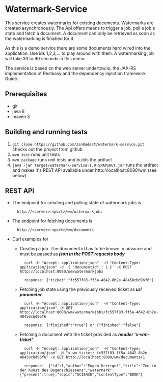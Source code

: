 Watermark-Service
=================

This service creates watermarks for existing documents. Watermarks are created asynchronously. The Api offers means to
trigger a job, poll a job's state and fetch a document. A document can only be retrieved as soon as the watermarking is finished for it.

As this is a demo service there are some documents hard wired into the application. Use ids 1,2,3,... to play around with them.
A watermarking job will take 30 to 60 seconds in this demo.

The service is based on the web server undertow.io, the JAX-RS implementation of Resteasy and the dependency injection framework Guice.

## Prerequisites

- git
- java 8
- maven 3


## Building and running tests

1. `git clone https://github.com/JanRudert/watermark-service.git` checks out the project from github
2. `mvn test` runs unit tests
3. `mvn package` runs unit tests and builds the artifact
4. `java -jar target/watermark-service-1.0-SNAPSHOT.jar` runs the artifact and makes it's REST API available under http://localhost:8080/wm (see below)


## REST API

- The endpoint for creating and polling state of watermark jobs is 

        http://<server>:<port>/wm/watermarkjobs
        
                
- The endpoint for fetching documents is 

        http://<server>:<port>/wm/documents

- Curl examples for
    - Creating a job.  The document id has to be known in advance and must be passed as ***json in the POST requests body***

            curl -H "Accept: application/json"  -H "Content-Type: application/json" -d '{ "documentId" : 1 }' -X POST http://localhost:8080/wm/watermarkjobs
         
            response: {"ticket":"fc557f83-ff5a-4642-8b2e-48450cbd96f6"}

    - Fetching job state using the previously received ticket as ***url parameter***

            curl -H "Accept: application/json"  -H "Content-Type: application/json" -X GET http://localhost:8080/wm/watermarkjobs/fc557f83-ff5a-4642-8b2e-48450cbd96f6
        
            response: {"finished":"true"} or {"finished":"false"}

    - Fetching a document with the ticket provided as ***header 'x-wm-ticket'***
        
            curl -H "Accept: application/json"  -H "Content-Type: application/json" -H "x-wm-ticket: fc557f83-ff5a-4642-8b2e-48450cbd96f6" -X GET http://localhost:8080/wm/documents/1
        
            response:  {"id":1,"author":"Eugen Herrigel","title":"Zen in der Kunst des Bogenschiessens","watermark":{"present":true},"topic":"SCIENCE","contentType":"BOOK"}